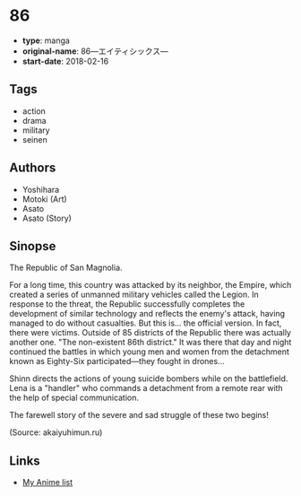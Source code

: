 # 86

-   **type**: manga
-   **original-name**: 86―エイティシックス―
-   **start-date**: 2018-02-16

## Tags

-   action
-   drama
-   military
-   seinen

## Authors

-   Yoshihara
-   Motoki (Art)
-   Asato
-   Asato (Story)

## Sinopse

The Republic of San Magnolia.

For a long time, this country was attacked by its neighbor, the Empire, which created a series of unmanned military vehicles called the Legion. In response to the threat, the Republic successfully completes the development of similar technology and reflects the enemy's attack, having managed to do without casualties. But this is... the official version. In fact, there were victims. Outside of 85 districts of the Republic there was actually another one. "The non-existent 86th district." It was there that day and night continued the battles in which young men and women from the detachment known as Eighty-Six participated—they fought in drones...

Shinn directs the actions of young suicide bombers while on the battlefield. Lena is a "handler" who commands a detachment from a remote rear with the help of special communication.

The farewell story of the severe and sad struggle of these two begins!

(Source: akaiyuhimun.ru)

## Links

-   [My Anime list](https://myanimelist.net/manga/112236/86)
